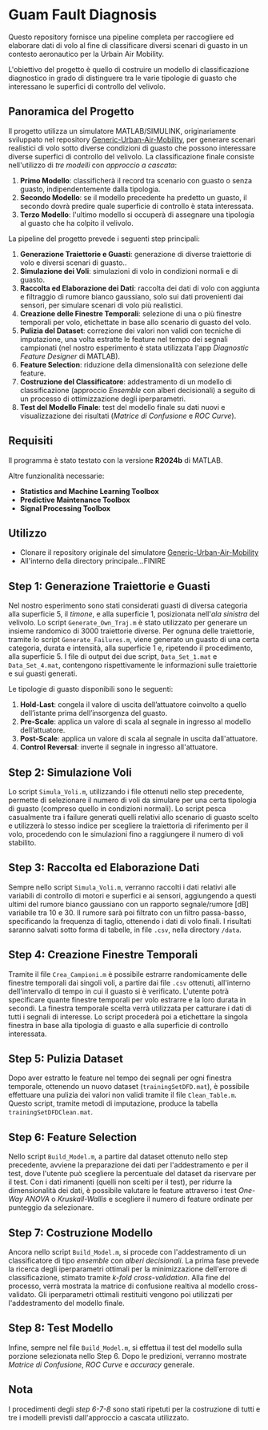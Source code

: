 # Guam Fault Diagnosis
Questo repository fornisce una pipeline completa per raccogliere ed elaborare dati di volo al fine di classificare diversi scenari di guasto in un contesto aeronautico per la Urbain Air Mobility.

L'obiettivo del progetto è quello di costruire un modello di classificazione diagnostico in grado di distinguere tra le varie tipologie di guasto che interessano le superfici di controllo del velivolo.

## Panoramica del Progetto
Il progetto utilizza un simulatore MATLAB/SIMULINK, originariamente sviluppato nel repository [Generic-Urban-Air-Mobility](https://github.com/nasa/Generic-Urban-Air-Mobility-GUAM), per generare scenari realistici di volo sotto diverse condizioni di guasto che possono interessare diverse superfici di controllo del velivolo. La classificazione finale consiste nell'utilizzo di *tre modelli* con *approccio a cascata*:
1. **Primo Modello**: classificherà il record tra scenario con guasto o senza guasto, indipendentemente dalla tipologia.
2. **Secondo Modello**: se il modello precedente ha predetto un guasto, il secondo dovrà predire quale superficie di controllo è stata interessata.
3. **Terzo Modello**: l'ultimo modello si occuperà di assegnare una tipologia al guasto che ha colpito il velivolo.

La pipeline del progetto prevede i seguenti step principali:

1. **Generazione Traiettorie e Guasti**: generazione di diverse traiettorie di volo e diversi scenari di guasto..
2. **Simulazione dei Voli**: simulazioni di volo in condizioni normali e di guasto.
3. **Raccolta ed Elaborazione dei Dati**: raccolta dei dati di volo con aggiunta e filtraggio di rumore bianco gaussiano, solo sui dati provenienti dai sensori, per simulare scenari di volo più realistici.
4. **Creazione delle Finestre Temporali**: selezione di una o più finestre temporali per volo, etichettate in base allo scenario di guasto del volo.
5. **Pulizia del Dataset**: correzione dei valori non validi con tecniche di imputazione, una volta estratte le feature nel tempo dei segnali campionati (nel nostro esperimento è stata utilizzata l'app *Diagnostic Feature Designer* di MATLAB).
6. **Feature Selection**: riduzione della dimensionalità con selezione delle feature.
7. **Costruzione del Classificatore**: addestramento di un modello di classificazione (approccio *Ensemble* con alberi decisionali) a seguito di un processo di ottimizzazione degli iperparametri.
8. **Test del Modello Finale**: test del modello finale su dati nuovi e visualizzazione dei risultati (*Matrice di Confusione* e *ROC Curve*).

## Requisiti
Il programma è stato testato con la versione **R2024b** di MATLAB.

Altre funzionalità necessarie:
- **Statistics and Machine Learning Toolbox**
- **Predictive Maintenance Toolbox**
- **Signal Processing Toolbox**

## Utilizzo
- Clonare il repository originale del simulatore [Generic-Urban-Air-Mobility](https://github.com/nasa/Generic-Urban-Air-Mobility-GUAM)
- All'interno della directory principale...FINIRE

## Step 1: Generazione Traiettorie e Guasti
Nel nostro esperimento sono stati considerati guasti di diversa categoria alla superficie 5, il *timone*, e alla superficie 1, posizionata nell'*ala sinistra* del velivolo. Lo script `Generate_Own_Traj.m` è stato utilizzato per generare un insieme randomico di 3000 traiettorie diverse. Per ognuna delle traiettorie, tramite lo script `Generate_Failures.m`, viene generato un guasto di una certa categoria, durata e intensità, alla superficie 1 e, ripetendo il procedimento, alla superficie 5. I file di output dei due script, `Data_Set_1.mat` e `Data_Set_4.mat`, contengono rispettivamente le informazioni sulle traiettorie e sui guasti generati.

Le tipologie di guasto disponibili sono le seguenti:

1. **Hold-Last**:  congela il valore di uscita dell’attuatore coinvolto a
quello dell’istante prima dell’insorgenza del guasto.
2. **Pre-Scale**: applica un valore di scala al segnale in ingresso al modello dell’attuatore.
3. **Post-Scale**: applica un valore di scala al segnale in uscita dall'attuatore.
4. **Control Reversal**: inverte il segnale in ingresso all'attuatore.

## Step 2: Simulazione Voli
Lo script `Simula_Voli.m`, utilizzando i file ottenuti nello step precedente, permette di selezionare il numero di voli da simulare per una certa tipologia di guasto (compreso quello in condizioni normali). Lo script pesca casualmente tra i failure generati quelli relativi allo scenario di guasto scelto e utilizzerà lo stesso indice per scegliere la traiettoria di riferimento per il volo, procedendo con le simulazioni fino a raggiungere il numero di voli stabilito. 

## Step 3: Raccolta ed Elaborazione Dati
Sempre nello script `Simula_Voli.m`, verranno raccolti i dati relativi alle variabili di controllo di motori e superfici e ai sensori, aggiungendo a questi ultimi del rumore bianco gaussiano con un rapporto segnale/rumore [dB] variabile tra 10 e 30. Il rumore sarà poi filtrato con un filtro passa-basso, specificando la frequenza di taglio, ottenendo i dati di volo finali. I risultati saranno salvati sotto forma di tabelle, in file `.csv`, nella directory `/data`.

## Step 4: Creazione Finestre Temporali
Tramite il file `Crea_Campioni.m` è possibile estrarre randomicamente delle finestre temporali dai singoli voli, a partire dai file `.csv` ottenuti, all'interno dell'intervallo di tempo in cui il guasto si è verificato. L'utente potrà specificare quante finestre temporali per volo estrarre e la loro durata in secondi. La finestra temporale scelta verrà utilizzata per catturare i dati di tutti i segnali di interesse. Lo script procederà poi a etichettare la singola finestra in base alla tipologia di guasto e alla superficie di controllo interessata.

## Step 5: Pulizia Dataset
Dopo aver estratto le feature nel tempo dei segnali per ogni finestra temporale, ottenendo un nuovo dataset (`trainingSetDFD.mat`), è possibile effettuare una pulizia dei valori non validi tramite il file `Clean_Table.m`. Questo script, tramite metodi di imputazione, produce la tabella `trainingSetDFDClean.mat`. 

## Step 6: Feature Selection
Nello script `Build_Model.m`, a partire dal dataset ottenuto nello step precedente, avviene la preparazione dei dati per l'addestramento e per il test, dove l'utente può scegliere la percentuale del dataset da riservare per il test. Con i dati rimanenti (quelli non scelti per il test), per ridurre la dimensionalità dei dati, è possibile valutare le feature attraverso i test *One-Way ANOVA* o *Kruskall-Wallis* e scegliere il numero di feature ordinate per punteggio da selezionare.

## Step 7: Costruzione Modello
Ancora nello script `Build_Model.m`, si procede con l'addestramento di un classificatore di tipo *ensemble* con *alberi decisionali*. La prima fase prevede la ricerca degli iperparametri ottimali per la minimizzazione dell'errore di classificazione, stimato tramite *k-fold cross-validation*. Alla fine del processo, verrà mostrata la matrice di confusione realtiva al modello cross-validato. Gli iperparametri ottimali restituiti vengono poi utilizzati per l'addestramento del modello finale.

## Step 8: Test Modello
Infine, sempre nel file `Build_Model.m`, si effettua il test del modello sulla porzione selezionata nello Step 6. Dopo le predizioni, verranno mostrate *Matrice di Confusione*, *ROC Curve* e *accuracy* generale.

## Nota
I procedimenti degli *step 6-7-8* sono stati ripetuti per la costruzione di tutti e tre i modelli previsti dall'approccio a cascata utilizzato.
